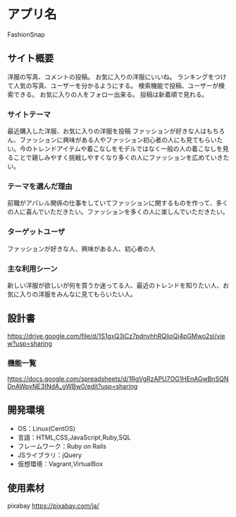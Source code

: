 # アプリ名
FashionSnap

## サイト概要
洋服の写真、コメントの投稿。
お気に入りの洋服にいいね。
ランキングをつけて人気の写真、ユーザーを分かるようにする。
検索機能で投稿、ユーザーが検索できる。
お気に入りの人をフォロー出来る。
投稿は新着順で見れる。

### サイトテーマ
最近購入した洋服、お気に入りの洋服を投稿
ファッションが好きな人はもちろん、ファッションに興味がある人やファッション初心者の人にも見てもらいたい。今のトレンドアイテムや着こなしをモデルではなく一般の人の着こなしを見ることで親しみやすく挑戦しやすくなり多くの人にファッションを広めていきたい。

### テーマを選んだ理由
前職がアパレル関係の仕事をしていてファッションに関するものを作って、多くの人に喜んでいただきたい。ファッションを多くの人に楽しんでいただきたい。

### ターゲットユーザ
ファッションが好きな人、興味がある人、初心者の人

### 主な利用シーン
新しい洋服が欲しいが何を買うか迷ってる人、最近のトレンドを知りたい人、お気に入りの洋服をみんなに見てもらいたい人。

## 設計書
https://drive.google.com/file/d/1S1gxQ3jCz7pdnyhhRQIioQj4pGMwo2sl/view?usp=sharing

### 機能一覧
https://docs.google.com/spreadsheets/d/1RgVgRzAPU7OG1HEnAGwBnSQNDnAWpyNE3tNdA_gWBw0/edit?usp=sharing

## 開発環境
- OS：Linux(CentOS)
- 言語：HTML,CSS,JavaScript,Ruby,SQL
- フレームワーク：Ruby on Rails
- JSライブラリ：jQuery
- 仮想環境：Vagrant,VirtualBox

## 使用素材
pixabay https://pixabay.com/ja/
